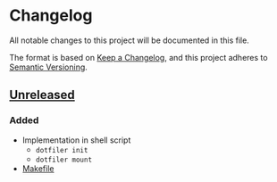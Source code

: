 # Changelog

All notable changes to this project will be documented in this file.

The format is based on [Keep a Changelog](https://keepachangelog.com/en/1.0.0/),
and this project adheres to [Semantic Versioning](https://semver.org/spec/v2.0.0.html).


## [Unreleased]

### Added

- Implementation in shell script
  - `dotfiler init`
  - `dotfiler mount`
- [Makefile]


[unreleased]: https://github.com/aryelgois/dotfiler/compare/initial-commit...develop

[makefile]: Makefile
